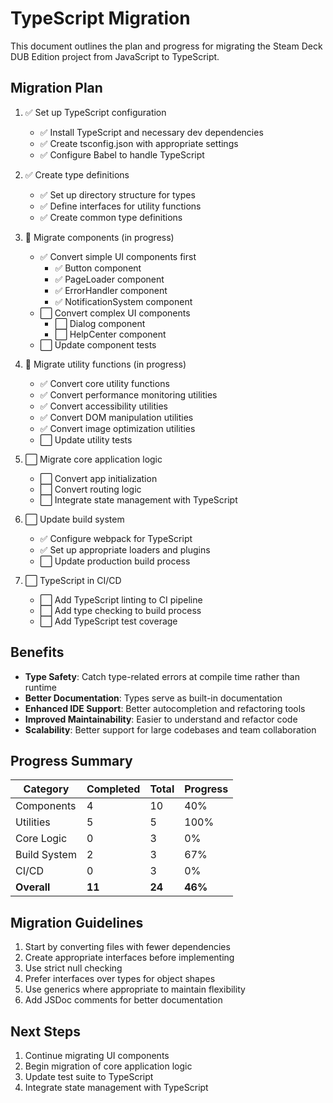# TypeScript Migration

This document outlines the plan and progress for migrating the Steam Deck DUB Edition project from JavaScript to TypeScript.

## Migration Plan

1. ✅ Set up TypeScript configuration
   - ✅ Install TypeScript and necessary dev dependencies
   - ✅ Create tsconfig.json with appropriate settings
   - ✅ Configure Babel to handle TypeScript

2. ✅ Create type definitions
   - ✅ Set up directory structure for types
   - ✅ Define interfaces for utility functions
   - ✅ Create common type definitions

3. 🔄 Migrate components (in progress)
   - ✅ Convert simple UI components first
     - ✅ Button component
     - ✅ PageLoader component
     - ✅ ErrorHandler component
     - ✅ NotificationSystem component
   - ⬜ Convert complex UI components
     - ⬜ Dialog component
     - ⬜ HelpCenter component
   - ⬜ Update component tests

4. 🔄 Migrate utility functions (in progress)
   - ✅ Convert core utility functions
   - ✅ Convert performance monitoring utilities
   - ✅ Convert accessibility utilities
   - ✅ Convert DOM manipulation utilities
   - ✅ Convert image optimization utilities
   - ⬜ Update utility tests

5. ⬜ Migrate core application logic
   - ⬜ Convert app initialization
   - ⬜ Convert routing logic
   - ⬜ Integrate state management with TypeScript

6. ⬜ Update build system
   - ✅ Configure webpack for TypeScript
   - ✅ Set up appropriate loaders and plugins
   - ⬜ Update production build process

7. ⬜ TypeScript in CI/CD
   - ⬜ Add TypeScript linting to CI pipeline
   - ⬜ Add type checking to build process
   - ⬜ Add TypeScript test coverage

## Benefits

- **Type Safety**: Catch type-related errors at compile time rather than runtime
- **Better Documentation**: Types serve as built-in documentation
- **Enhanced IDE Support**: Better autocompletion and refactoring tools
- **Improved Maintainability**: Easier to understand and refactor code
- **Scalability**: Better support for large codebases and team collaboration

## Progress Summary

| Category | Completed | Total | Progress |
|----------|-----------|-------|----------|
| Components | 4 | 10 | 40% |
| Utilities | 5 | 5 | 100% |
| Core Logic | 0 | 3 | 0% |
| Build System | 2 | 3 | 67% |
| CI/CD | 0 | 3 | 0% |
| **Overall** | **11** | **24** | **46%** |

## Migration Guidelines

1. Start by converting files with fewer dependencies
2. Create appropriate interfaces before implementing
3. Use strict null checking
4. Prefer interfaces over types for object shapes
5. Use generics where appropriate to maintain flexibility
6. Add JSDoc comments for better documentation

## Next Steps

1. Continue migrating UI components
2. Begin migration of core application logic
3. Update test suite to TypeScript
4. Integrate state management with TypeScript 